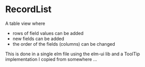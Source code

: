 # RecordList
A table view where 
* rows of field values can be added
* new fields can be added
* the order of the fields (columns) can be changed

This is done in a single elm file using the elm-ui lib and a ToolTip implementation I copied from somewhere ...
